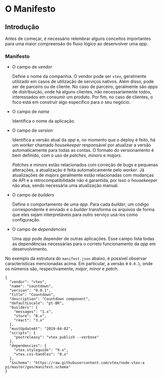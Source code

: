 # O Manifesto

## Introdução
Antes de começar, é necessário relembrar alguns conceitos importantes para uma maior compreensão do fluxo lógico ao desenvolver uma *app*.

### Manifesto

* O campo de *vendor* 

    Define o nome da companhia. O vendor pode ser `vtex`, geralmente utilizado em casos de utilização de serviços nativos. Além disso, pode ser de parceiro ou de cliente. No caso de parceiro, geralmente são *apps* de distribuição, onde há alguns clientes, não necessariamente todos, interessados em consumir um produto. Por fim, no caso de clientes, o foco está em construir algo específico para o seu negócio.

* O campo de *name*
    
    Identifica o nome da aplicação.

* O campo de *version* 
 
    Identifica a versão atual da *app* e, no momento que o deploy é feito, há um *worker* chamado *housekeeper* responsável por atualizar a versão automaticamente para todas as contas. O formato do versionamento é bem definido, com o uso de *patches*, *minors* e *majors*.

    *Patches* e *minors* estão relacionados com correção de bugs e pequenas alterações, a atualização é feita automaticamente pelo *worker*. Já atualizações de *majors* geralmente estão relacionadas com mudanças de API e a retrocompatibilidade não é garantida, por isso o *housekeeper* não atua, sendo necessária uma atualização manual. 

* O campo de *builders*

    Define o comportamento de uma *app*. Para cada *builder*, um código correspondente é enviado e o *builder* transforma os arquivos de forma que eles sejam interpretáveis para outro serviço usá-los como configuração.

* O campo de *dependencies*

    Uma *app* pode depender de outras aplicações. Esse campo lista todas as dependências necessárias para o correto funcionamento da *app* em desenvolvimento.

No exemplo da estrutura do `manifest.json` abaixo, é possível observar características mencionadas acima. Em particular, a versão é `0.0.1`, onde os números são, respectivamente, *major*, *minor* e *patch*. 

```
{
  "vendor": "vtex",
  "name": "countdown",
  "version": "0.0.1",
  "title": "Countdown",
  "description": "Countdown component",
  "defaultLocale": "pt-BR",
  "builders": {
    "messages": "1.x",
    "store": "0.x",
    "react": "3.x"
  },
  "mustUpdateAt": "2019-04-02",
  "scripts": {
    "postreleasy": "vtex publish --verbose"
  },
  "dependencies": {
    "vtex.styleguide": "9.x",
    "vtex.css-handles": "0.x"
  },
  "$schema": "https://raw.githubusercontent.com/vtex/node-vtex-a pi/master/gen/manifest.schema"
}
```
<!-- 
### Atividade

1. No arquivo `manifest.json`, troque o nome do *vendor* por `appliancetheme`
2. Altere o campo de *name* para o nome da aplicação em questão. -->
